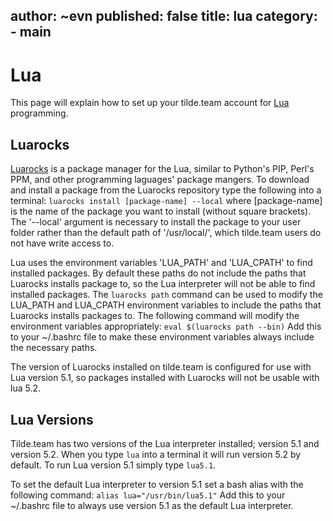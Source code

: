 author: ~evn
published: false
title: lua
category:
    - main
---

# Lua

This page will explain how to set up your tilde.team account for 
[Lua](https://www.lua.org/) programming. 

## Luarocks

[Luarocks](https://luarocks.org/) is a package manager for the Lua, similar to
Python's PIP, Perl's PPM, and other programming laguages' package mangers. To
download and install a package from the Luarocks repository type the following
into a terminal: 
    `luarocks install [package-name] --local`
where [package-name]
is the name of the package you want to install (without square brackets). The
'--local' argument is necessary to install the package to your user folder
rather than the default path of '/usr/local/', which tilde.team users do not
have write access to.  

Lua uses the environment variables 'LUA_PATH' and 'LUA_CPATH' to find installed
packages. By default these paths do not include the paths that Luarocks installs
package to, so the Lua interpreter will not be able to find installed packages.
The `luarocks path` command can be used to modify the LUA_PATH and LUA_CPATH 
environment variables to include the paths that Luarocks installs packages to.
The following command will modify the environment variables appropriately:
    `eval $(luarocks path --bin)`
Add this to your ~/.bashrc file to make these environment variables always
include the necessary paths.

The version of Luarocks installed on tilde.team is configured for use with Lua 
version 5.1, so packages installed with Luarocks will not be usable with lua
5.2.  

## Lua Versions

Tilde.team has two versions of the Lua interpreter installed; version 5.1 and
version 5.2. When you type `lua` into a terminal it will run version 5.2 by
default. To run Lua version 5.1 simply type `lua5.1`.  

To set the default Lua interpreter to version 5.1 set a bash alias with the 
following command:
    `alias lua="/usr/bin/lua5.1"`
Add this to your ~/.bashrc file to always use version 5.1 as the default Lua
interpreter.

